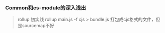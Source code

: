 ### Common和es-module的深入浅出

> rollup 初实践 
>  rollup main.js -f cjs > bundle.js  打包成cjs格式的文件，但是sourcemap不好